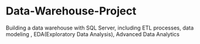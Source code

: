 # Data-Warehouse-Project
Building a data warehouse with SQL Server, including ETL processes, data modeling , EDA(Exploratory Data Analysis), Advanced Data Analytics
